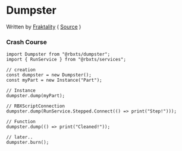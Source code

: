 # Dumpster

Written by [Fraktality](https://www.github.com/Fraktality) ( [Source](https://gist.github.com/Fraktality/f0ab4ad950698e9f08bb01bea486845e) )

### Crash Course
```TS
import Dumpster from "@rbxts/dumpster";
import { RunService } from "@rbxts/services";

// creation
const dumpster = new Dumpster();
const myPart = new Instance("Part");

// Instance
dumpster.dump(myPart);

// RBXScriptConnection
dumpster.dump(RunService.Stepped.Connect(() => print("Step!")));

// Function
dumpster.dump(() => print("Cleaned!"));

// later..
dumpster.burn();
```